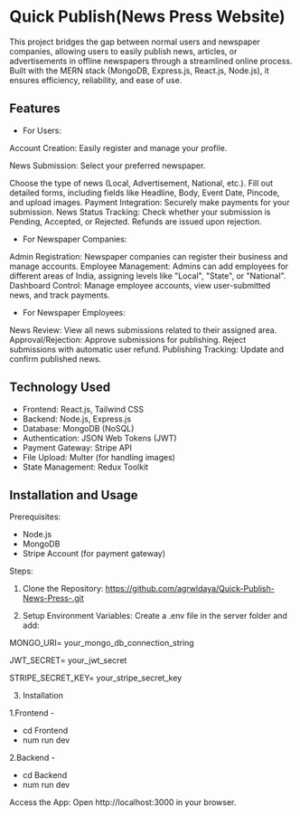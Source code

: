 
 # Quick Publish(News Press Website)
 
This project bridges the gap between normal users and newspaper companies, allowing users to easily publish news, articles, or advertisements in offline newspapers through a streamlined online process. Built with the MERN stack (MongoDB, Express.js, React.js, Node.js), it ensures efficiency, reliability, and ease of use.


## Features

- For Users:

Account Creation: Easily register and manage your profile.

News Submission: Select your preferred newspaper.

Choose the type of news (Local, Advertisement, National, etc.).
Fill out detailed forms, including fields like Headline, Body, Event Date, Pincode, and upload images.
Payment Integration: Securely make payments for your submission.
News Status Tracking: Check whether your submission is Pending, Accepted, or Rejected. Refunds are issued upon rejection.

- For Newspaper Companies:

Admin Registration: Newspaper companies can register their business and manage accounts.
Employee Management: Admins can add employees for different areas of India, assigning levels like "Local", "State", or "National".
Dashboard Control: Manage employee accounts, view user-submitted news, and track payments.

- For Newspaper Employees:

News Review: View all news submissions related to their assigned area.
Approval/Rejection:
Approve submissions for publishing.
Reject submissions with automatic user refund.
Publishing Tracking: Update and confirm published news.



## Technology Used

 - Frontend: React.js, Tailwind CSS
- Backend: Node.js, Express.js
- Database: MongoDB (NoSQL)
- Authentication: JSON Web Tokens (JWT)
- Payment Gateway: Stripe API
- File Upload: Multer (for handling images)
- State Management: Redux Toolkit



## Installation and Usage

Prerequisites:
- Node.js
- MongoDB
- Stripe Account (for payment gateway)

Steps:

1. Clone the Repository:
https://github.com/agrwldaya/Quick-Publish-News-Press-.git

2. Setup Environment Variables: Create a .env file in the server folder and add:

MONGO_URI= your_mongo_db_connection_string

JWT_SECRET= your_jwt_secret

STRIPE_SECRET_KEY= your_stripe_secret_key

3. Installation 

1.Frontend - 
- cd Frontend 
- num run dev

2.Backend - 
- cd Backend 
- num run dev

Access the App: Open http://localhost:3000 in your browser.


 

